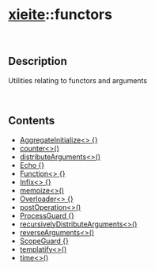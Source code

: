 # [xieite](./xieite.md)\:\:functors

&nbsp;

## Description
Utilities relating to functors and arguments

&nbsp;

## Contents
- [AggregateInitialize\<\> \{\}](./namespaces/functors/aggregate_initialize.md)
- [counter\<\>\(\)](./namespaces/functors/counter.md)
- [distributeArguments\<\>\(\)](./namespaces/functors/distribute_arguments.md)
- [Echo \{\}](./namespaces/functors/echo.md)
- [Function\<\> \{\}](./namespaces/functors/function.md)
- [Infix\<\> \{\}](./namespaces/functors/infix.md)
- [memoize\<\>\(\)](./namespaces/functors/memoize.md)
- [Overloader\<\> \{\}](./namespaces/functors/overloader.md)
- [postOperation\<\>\(\)](./namespaces/functors/post_operation.md)
- [ProcessGuard \{\}](./namespaces/functors/process_guard.md)
- [recursivelyDistributeArguments\<\>\(\)](./namespaces/functors/recursively_distribute_arguments.md)
- [reverseArguments\<\>\(\)](./namespaces/functors/reverse_arguments.md)
- [ScopeGuard \{\}](./namespaces/functors/scope_guard.md)
- [templatify\<\>\(\)](./namespaces/functors/templatify.md)
- [time\<\>\(\)](./namespaces/functors/time.md)
